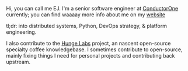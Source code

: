 Hi, you can call me EJ. I'm a senior software engineer at [ConductorOne](https://conductorone.com) currently; you can find waaaay more info about me on my [website](https://www.ejfrick.com)

tl;dr: into distributed systems, Python, DevOps strategy, & platform engineering.

I also contribute to the [Hunge Labs](https://github.com/hungelabs) project, an nascent open-source specialty coffee knowledgebase. I sometimes contribute to open-source, mainly fixing things I need for personal projects and contributing back upstream.

<!---
ENG-Jole/ENG-Jole is a ✨ special ✨ repository because its `README.md` (this file) appears on your GitHub profile.
You can click the Preview link to take a look at your changes.
--->
